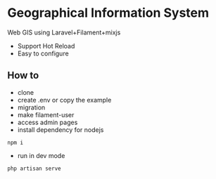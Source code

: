 # Geographical Information System

Web GIS using Laravel+Filament+mixjs

- Support Hot Reload
- Easy to configure

## How to

- clone
- create .env or copy the example
- migration
- make filament-user
- access admin pages
- install dependency for nodejs
```
npm i
```
- run in dev mode
```
php artisan serve
```